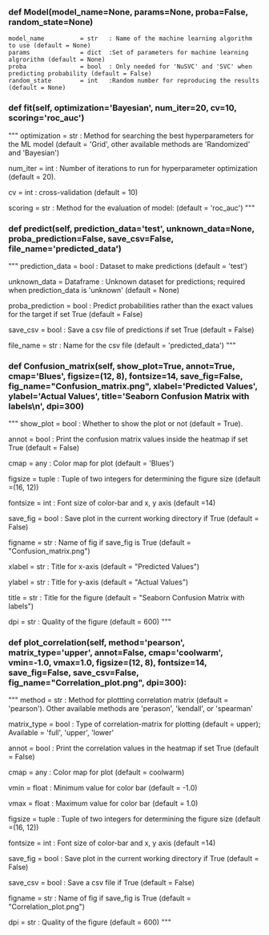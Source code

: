 
### def Model(model_name=None, params=None, proba=False, random_state=None)

````
model_name          = str	: Name of the machine learning algorithm to use (default = None)
params              = dict	:Set of parameters for machine learning algrorithm (default = None)
proba               = bool	: Only needed for 'NuSVC' and 'SVC' when predicting probability (default = False)
random_state        = int	:Random number for reproducing the results (default = None)
````

### def fit(self, optimization='Bayesian', num_iter=20, cv=10, scoring='roc_auc')

"""
optimization 		= str		:	Method for searching the best hyperparameters for the ML model (default = 'Grid', other available methods are                                 'Randomized' and 'Bayesian')

num_iter    		= int		:	Number of iterations to run for hyperparameter optimization (default = 20).

cv 			 		    = int		:	cross-validation (default = 10)

scoring 	 		  = str  	:	Method for the evaluation of model: (default = 'roc_auc')
"""

### def predict(self, prediction_data='test', unknown_data=None, proba_prediction=False, save_csv=False, file_name='predicted_data')

"""
prediction_data		= bool		  :	Dataset to make predictions (default = 'test')

unknown_data		  = Dataframe	:	Unknown dataset for predictions; required when prediction_data is 
                                    'unknown' (default = None)
                                    
proba_prediction	= bool		  :	Predict probabilities rather than the exact values for the target if set 
                                    True (default = False)
                                    
save_csv	 		    = bool		  :	Save a csv file of predictions if set True (default = False)

file_name	 		    = str		    :	Name for the csv file (default = 'predicted_data')
"""

### def Confusion_matrix(self, show_plot=True, annot=True, cmap='Blues', figsize=(12, 8), fontsize=14, save_fig=False, fig_name="Confusion_matrix.png", xlabel='Predicted Values', ylabel='Actual Values', title='Seaborn Confusion Matrix with labels\n', dpi=300)

"""
show_plot   = bool  :   Whether to show the plot or not (default = True).

annot		    = bool 	:	  Print the confusion matrix values inside the heatmap if set True  (default = False)

cmap 		    = any  	: 	Color map for plot  (default = 'Blues')

figsize 	  = tuple : 	Tuple of two integers for determining the figure size    (default =(16, 12))

fontsize 	  = int  	:	  Font size of color-bar and x, y axis   (default =14)

save_fig 	  = bool 	: 	Save plot in the current working directory if True  (default = False)

figname 	  = str   :	  Name of fig if save_fig is True  (default = "Confusion_matrix.png")

xlabel 	    = str   :	  Title for x-axis  (default = "Predicted Values")

ylabel	    = str   :	  Title for y-axis  (default = "Actual Values")

title 	    = str   :	  Title for the figure  (default = "Seaborn Confusion Matrix with labels")

dpi 	      = str   :	  Quality of the figure  (default = 600)
"""

### def plot_correlation(self, method='pearson', matrix_type='upper', annot=False, cmap='coolwarm', vmin=-1.0, vmax=1.0, figsize=(12, 8), fontsize=14, save_fig=False, save_csv=False, fig_name="Correlation_plot.png", dpi=300):

"""
method 		  = str  	: 	Method for plottting correlation matrix (default = 'pearson'). Other available methods are 'perason', 'kendall', or                               'spearman'  

matrix_type	= bool 	:	  Type of correlation-matrix for plotting  (default = upper); Available = 'full', 'upper', 'lower'

annot		    = bool 	:	  Print the correlation values in the heatmap if set True  (default = False)

cmap 		    = any  	: 	Color map for plot  (default = coolwarm)

vmin		    = float	:	  Minimum value for color bar (default = -1.0)

vmax		    = float	:	  Maximum value for color bar (default =  1.0)

figsize 	  = tuple : 	Tuple of two integers for determining the figure size    (default =(16, 12))

fontsize 	  = int  	:	  Font size of color-bar and x, y axis   (default =14)

save_fig 	  = bool 	: 	Save plot in the current working directory if True  (default = False)

save_csv 	  = bool 	: 	Save a csv file if True  (default = False)

figname 	  = str   :	  Name of fig if save_fig is True  (default = "Correlation_plot.png")

dpi 	      = str   :	  Quality of the figure  (default = 600)
"""



